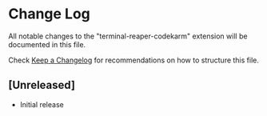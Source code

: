 # Change Log

All notable changes to the "terminal-reaper-codekarm" extension will be documented in this file.

Check [Keep a Changelog](http://keepachangelog.com/) for recommendations on how to structure this file.

## [Unreleased]

- Initial release
